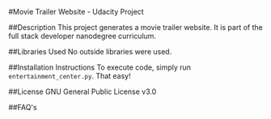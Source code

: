 #Movie Trailer Website - Udacity Project

##Description
This project generates a movie trailer website.  It is part of the full stack developer nanodegree curriculum.

##Libraries Used
No outside libraries were used.

##Installation Instructions
To execute code, simply run `entertainment_center.py`.  That easy!

##License
GNU General Public License v3.0

##FAQ's

